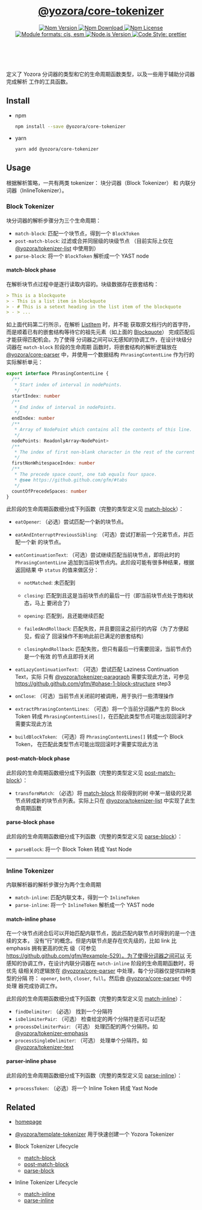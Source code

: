 <header>
  <h1 align="center">
    <a href="https://github.com/yozorajs/yozora/tree/main/packages/core-tokenizer#readme">@yozora/core-tokenizer</a>
  </h1>
  <div align="center">
    <a href="https://www.npmjs.com/package/@yozora/core-tokenizer">
      <img
        alt="Npm Version"
        src="https://img.shields.io/npm/v/@yozora/core-tokenizer.svg"
      />
    </a>
    <a href="https://www.npmjs.com/package/@yozora/core-tokenizer">
      <img
        alt="Npm Download"
        src="https://img.shields.io/npm/dm/@yozora/core-tokenizer.svg"
      />
    </a>
    <a href="https://www.npmjs.com/package/@yozora/core-tokenizer">
      <img
        alt="Npm License"
        src="https://img.shields.io/npm/l/@yozora/core-tokenizer.svg"
      />
    </a>
    <a href="#install">
      <img
        alt="Module formats: cjs, esm"
        src="https://img.shields.io/badge/module_formats-cjs%2C%20esm-green.svg"
      />
    </a>
    <a href="https://github.com/nodejs/node">
      <img
        alt="Node.js Version"
        src="https://img.shields.io/node/v/@yozora/core-tokenizer"
      />
    </a>
    <a href="https://github.com/prettier/prettier">
      <img
        alt="Code Style: prettier"
        src="https://img.shields.io/badge/code_style-prettier-ff69b4.svg?style=flat-square"
      />
    </a>
  </div>
</header>
<br/>


定义了 Yozora 分词器的类型和它的生命周期函数类型，以及一些用于辅助分词器完成解析
工作的工具函数。


## Install

* npm

  ```bash
  npm install --save @yozora/core-tokenizer
  ```

* yarn

  ```bash
  yarn add @yozora/core-tokenizer
  ```


## Usage

根据解析策略，一共有两类 tokenizer： 块分词器（Block Tokenizer） 和
内联分词器（InlineTokenizer）。 


### Block Tokenizer

块分词器的解析步骤分为三个生命周期：

* `match-block`: 匹配一个块节点，得到一个 `BlockToken`
* `post-match-block`: 过滤或合并同层级的块级节点 （目前实际上仅在 [@yozora/tokenizer-list][] 中使用到）
* `parse-block`: 将一个 `BlockToken` 解析成一个 YAST node

#### match-block phase

在解析块节点过程中是逐行读取内容的。块级数据存在嵌套结构：

```markdown {2}
> This is a blockquote
> - This is a list item in blockquote
> - # This is a setext heading in the list item of the blockquote
> - > ...
```

如上面代码第二行所示，在解析 [ListItem][@yozora/tokenizer-list-item] 时，并不能
获取原文档行内的首字符，而是顺着已有的嵌套结构等待它的祖先元素（如上面的
[Blockquote][@yozora/tokenizer-list-item]） 完成匹配后才能获得匹配机会。为了使得
分词器之间可以无感知的协调工作，在设计块级分词器在 `match-block` 阶段的生命周期
函数时，将嵌套结构的解析逻辑放在 [@yozora/core-parser][] 中，并使用一个数据结构
`PhrasingContentLine` 作为行的实际解析单元：

```typescript
export interface PhrasingContentLine {
  /**
   * Start index of interval in nodePoints.
   */
  startIndex: number
  /**
   * End index of interval in nodePoints.
   */
  endIndex: number
  /**
   * Array of NodePoint which contains all the contents of this line.
   */
  nodePoints: ReadonlyArray<NodePoint>
  /**
   * The index of first non-blank character in the rest of the current line
   */
  firstNonWhitespaceIndex: number
  /**
   * The precede space count, one tab equals four space.
   * @see https://github.github.com/gfm/#tabs
   */
  countOfPrecedeSpaces: number
}
```

此阶段的生命周期函数细分成下列函数（完整的类型定义见 [match-block][lifecycle-match-block]）：

* `eatOpener`: （必选）尝试匹配一个新的块节点。

* `eatAndInterruptPreviousSibling`: （可选）尝试打断前一个兄弟节点，并匹配一个新
  的块节点。

* `eatContinuationText`: （可选）尝试继续匹配当前块节点，即将此时的
  `PhrasingContentLine` 追加到当前块节点内。此阶段可能有很多种结果，根据返回结果
  中 `status` 的值来做区分：

  - `notMatched`: 未匹配到

  - `closing`: 匹配到且这是当前块节点的最后一行（即当前块节点处于饱和状态，马上
    要闭合了） 

  - `opening`: 匹配到，且还能继续匹配

  - `failedAndRollback`: 匹配失败，并且要回滚之前行的内容（为了方便起见，假设了
    回滚操作不影响此前已满足的嵌套结构）

  - `closingAndRollback`: 匹配失败，但只有最后一行需要回滚，当前节点仍是一个有效
    的节点且即将关闭

* `eatLazyContinuationText`: （可选）尝试匹配 Laziness Continuation Text，实际
  只有 [@yozora/tokenizer-paragraph][] 需要实现此方法，可参见 
  https://github.github.com/gfm/#phase-1-block-structure step3

* `onClose`: （可选）当前节点关闭前时被调用，用于执行一些清理操作

* `extractPhrasingContentLines`: （可选）将一个当前分词器产生的 Block Token
  转成 `PhrasingContentLines[]`，在匹配此类型节点可能出现回滚时才需要实现此方法

* `buildBlockToken`: （可选）将 `PhrasingContentLines[]` 转成一个 Block Token，
  在匹配此类型节点可能出现回滚时才需要实现此方法

#### post-match-block phase

此阶段的生命周期函数细分成下列函数（完整的类型定义见 [post-match-block][lifecycle-post-match-block]）：

* `transformMatch`: （必选）将 [match-block][lifecycle-match-block] 阶段得到的树
  中某一层级的兄弟节点转成新的块节点列表。实际上只在 [@yozora/tokenizer-list][]
  中实现了此生命周期函数

#### parse-block phase

此阶段的生命周期函数细分成下列函数（完整的类型定义见 [parse-block][lifecycle-parse-block]）：

* `parseBlock`: 将一个 Block Token 转成 Yast Node

---

### Inline Tokenizer

内联解析器的解析步骤分为两个生命周期

* `match-inline`: 匹配内联文本，得到一个 `InlineToken`
* `parse-inline`: 将一个 `InlineToken` 解析成一个 YAST node

#### match-inline phase

在一个块节点闭合后可以开始匹配内联节点，因此匹配内联节点时得到的是一个连续的文本，
没有“行”的概念。但是内联节点是存在优先级的，比如 link 比 emphasis 拥有更高的优先
级（可参见 https://github.github.com/gfm/#example-529）。为了使得分词器之间可以
无感知的协调工作，在设计内联分词器在 `match-inline` 阶段的生命周期函数时，将优先
级相关的逻辑放在 [@yozora/core-parser][] 中处理，每个分词器仅提供四种类型的分隔
符： `opener`, `both`, `closer`, `full`。然后由 [@yozora/core-parser][] 中的处理
器完成协调工作。

此阶段的生命周期函数细分成下列函数（完整的类型定义见 [match-inline][lifecycle-match-inline]）：

* `findDelimiter`: （必选） 找到一个分隔符
* `isDelimiterPair`: （可选） 检查给定的两个分隔符是否可以匹配
* `processDelimiterPair`: （可选） 处理匹配的两个分隔符。如 [@yozora/tokenizer-emphasis][]
* `processSingleDelimiter`: （可选） 处理单个分隔符。如 [@yozora/tokenizer-text][]

#### parser-inline phase

此阶段的生命周期函数细分成下列函数（完整的类型定义见 [parse-inline][lifecycle-parse-inline]）：

* `processToken`: （必选）将一个 Inline Token 转成 Yast Node

## Related

* [homepage][]

* [@yozora/template-tokenizer][] 用于快速创建一个 Yozora Tokenizer

* Block Tokenizer Lifecycle
  - [match-block][lifecycle-match-block]
  - [post-match-block][lifecycle-post-match-block]
  - [parse-block][lifecycle-parse-block]

* Inline Tokenizer Lifecycle
  - [match-inline][lifecycle-match-inline]
  - [parse-inline][lifecycle-parse-inline]



[homepage]: https://github.com/yozorajs/yozora/tree/main/packages/core-tokenizer#readme
[lifecycle-match-block]: https://github.com/yozorajs/yozora/blob/main/packages/core-tokenizer/src/types/lifecycle/match-block.ts
[lifecycle-match-inline]: https://github.com/yozorajs/yozora/blob/main/packages/core-tokenizer/src/types/lifecycle/match-inline.ts
[lifecycle-parse-block]: https://github.com/yozorajs/yozora/blob/main/packages/core-tokenizer/src/types/lifecycle/parse-block.ts
[lifecycle-parse-inline]: https://github.com/yozorajs/yozora/blob/main/packages/core-tokenizer/src/types/lifecycle/parse-inline.ts
[lifecycle-post-match-block]: https://github.com/yozorajs/yozora/blob/main/packages/core-tokenizer/src/types/lifecycle/post-match-block.ts
[@yozora/core-parser]: https://www.npmjs.com/package/@yozora/core-parser
[@yozora/template-tokenizer]: https://www.npmjs.com/package/@yozora/template-tokenizer
[@yozora/tokenizer-emphasis]: https://www.npmjs.com/package/@yozora/tokenizer-emphasis
[@yozora/tokenizer-list-item]: https://www.npmjs.com/package/@yozora/tokenizer-list-item
[@yozora/tokenizer-list]: https://www.npmjs.com/package/@yozora/tokenizer-list
[@yozora/tokenizer-paragraph]: https://www.npmjs.com/package/@yozora/tokenizer-paragraph
[@yozora/tokenizer-text]: https://www.npmjs.com/package/@yozora/tokenizer-text
